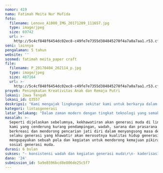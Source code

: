 ```yaml
---
nomor: 419
nama: Fatimah Meita Nur Mufida
foto:
  filename: Lenovo_A1000_IMG_20171209_111657.jpg
  type: image/jpeg
  size: 69742
  url: >-
    http://5c4cf848f6454dc02ec8-c49fe7e7355d384845270f4a7a0a7aa1.r53.cf2.rackcdn.com/b25fcc6b-af4a-475b-b300-ca443a7889d8/Lenovo_A1000_IMG_20171209_111657.jpg
seni: lainnya
pengalaman: 5 tahun
website: ''
sosmed: fatimah meita_paper craft
file:
  filename: P_20170404_202114_p.jpg
  type: image/jpeg
  size: 487164
  url: >-
    http://5c4cf848f6454dc02ec8-c49fe7e7355d384845270f4a7a0a7aa1.r53.cf2.rackcdn.com/6c3a9dc3-7eb1-4457-8ed8-cdca7859b77c/P_20170404_202114_p.jpg
proyek: Peningkatan Kreativitas Anak dan Remaja Putri
lokasi: Jawa Tengah
lokasi_id: Q3557
deskripsi: "Kami mengajak lingkungan sekitar kami untuk berkarya dalam hal kerajinan kertas diantaranya almari mini, rak kosmetik, kotak kado, kotak pensil, tabungan, etalase kertas, kerajinan flanel, hantaran, dan lain-lain.\r\nSelain mendorong kreativitas dan daya pikir positif juga dapat menjadikan daya produksi untuk sedikit banyak mendorong ekonomi kerakyatan."
kategori: lintasgenerasi
latar_belakang: "Dalam zaman modern dengan tingkat teknologi yang semakin pesat cenderung dominan mempengaruhi perkembangan pola pikir dan aktivitas anak, khususnya di kalangan perempuan usia remaja, hal tersebut dinilai riskan terhadap pencarian jati diri seorang perempuan, apalagi jika tidak dilakukan pendampingan oleh generesai yang lebih dewasa.\r\nLatar belakang masalah di atas menggugah nurani kami sebagai generasi yang sudah bisa dianggap dewasa untuk mendorong dan mendampingi remaja putri di lingkungan kami dalam membentuk watak dan karakter sebagaimana kodrat wanita, salah satu alternatif yang paling mudah adalah dengan membiasakan diri melakukan kegiatan kreatif positif dalam mengisi waktu luang di luar kewajibannya sebagai anak dan pelajar.\r\nKami mengajak lingkungan sekitar kami untuk berkarya dalam hal kerajinan kertas diantaranya almari mini, rak kosmetik, kotak kado, kotak pensil, tabungan, etalase kertas, kerajinan flanel, hantaran, dan lain-lain.\r\nSelain mendorong kreativitas dan daya pikir positif juga dapat menjadikan daya produksi untuk sedikit banyak mendorong ekonomi kerakyatan."
masalah: >-
  Seperti dijelaskan sebelumnya, kekhawatiran akan generasi muda di lingkungan
  kami yang cenderung kurang pendampingan, wadah, sarana dan prasarana untuk
  berkreasi dan mendorong pencarian jati diri dalam menyongsong masa depan, kami
  selaku generasi yang khawatir akan merosotnya kualitas hidup generasi muda
  mengupayakan sebuah pola dan kegiatan untuk mendorong kemajuan pikiran dan
  sosial generasi muda.
durasi: 6 bulan
sukses: "- konsistensi wadah dan kegiatan generasi muda\r\n- kaderisasi generasi muda\r\n- perkembangan daya kreatifitas generasi muda\r\n- program pemaparan karya yang berkesinambungan"
dana: '24'
submission_id: 5a9e8596bcd8e806de25c5f7
---
```

